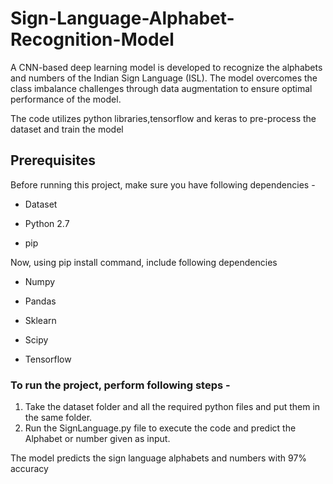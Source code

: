 # Sign-Language-Alphabet-Recognition-Model

A CNN-based deep learning model is developed to recognize the alphabets and numbers of the Indian Sign Language (ISL). The model overcomes the class imbalance challenges through data augmentation to ensure optimal performance of the model.

The code utilizes python libraries,tensorflow and keras to pre-process the dataset and train the model

## Prerequisites

Before running this project, make sure you have following dependencies -

+ Dataset 

* Python 2.7

- pip

Now, using pip install command, include following dependencies

+ Numpy

- Pandas

* Sklearn

+ Scipy

* Tensorflow

### To run the project, perform following steps -

1. Take the dataset folder and all the required python files and put them in the same folder.
2. Run the SignLanguage.py file to execute the code and predict the Alphabet or number given as input.

The model predicts the sign language alphabets and numbers with 97% accuracy
